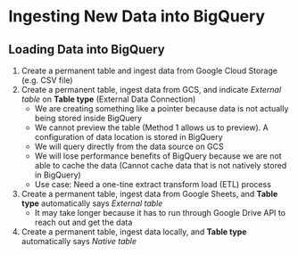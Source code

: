# Ingesting New Data into BigQuery
## Loading Data into BigQuery
  1. Create a permanent table and ingest data from Google Cloud Storage (e.g. CSV file)
  2. Create a permanent table, ingest data from GCS, and indicate *External table* on **Table type** (External Data Connection)
      * We are creating something like a pointer because data is not actually being stored inside BigQuery
      * We cannot preview the table (Method 1 allows us to preview). A configuration of data location is stored in BigQuery
      * We will query directly from the data source on GCS
      * We will lose performance benefits of BigQuery because we are not able to cache the data (Cannot cache data that is not natively stored in BigQuery)
      * Use case: Need a one-tine extract transform load (ETL) process
  3. Create a permanent table, ingest data from Google Sheets, and **Table type** automatically says *External table*
      * It may take longer because it has to run through Google Drive API to reach out and get the data
  4. Create a permanent table, ingest data locally, and **Table type** automatically says *Native table*

